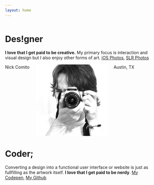 ```yaml
---
layout: home
---
```


<div class="row">
  <div class="small-12 medium-6 columns">
    <div class="intro design">
      <h1 class="uppercase">Des!gner</h1>
      <p><strong>I love that I get paid to be creative.</strong> My primary focus is interaction and visual design but I also enjoy other forms of art. <a href="http://nickcomito.vsco.co/grid/1" class="dark-link" target="_blank">iOS Photos</a>, <a href="photography.html" class="dark-link">SLR Photos</a></p>
    </div>
  </div>
</div>

<div class="row">
  <div class="small-12 medium-4 medium-centered columns" id="home-middle">
    <span class="caption text-center">Nick Comito</span>
    <div class="circle-mask text-center">
      <img src="images/nick.jpg" alt="Photo of Nick Comito" />
    </div>
    <span class="caption text-center text-light">Austin, TX</span>
  </div>
</div>

<div class="row">
  <div class="small-12 medium-6 right text-right columns">
    <div class="intro code">
      <h1 class="uppercase">Coder;</h1>
      <p>Converting a design into a functional user interface or website is just as fullfilling as the artwork itself. <strong>I love that I get paid to be nerdy</strong>. <a href="http://codepen.io/nickcomito/" target="_blank">My Codepen</a>, <a href="https://github.com/nickcomito">My Github</a></p>
    </div>
  </div>
</div>

<div class="rectangle-top show-for-small-only"></div>
<div class="triangle-top-left bg-light"></div>